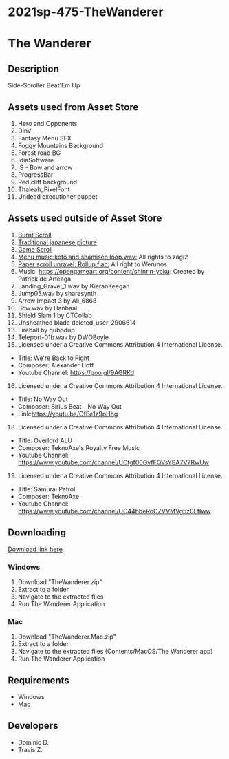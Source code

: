 # 2021sp-475-TheWanderer
# The Wanderer

## Description
Side-Scroller Beat'Em Up

## Assets used from Asset Store
1. Hero and Opponents
2. DinV
3. Fantasy Menu SFX
4. Foggy Mountains Background
5. Forest road BG
6. IdiaSoftware
7. IS - Bow and arrow
8. ProgressBar
9. Red cliff background
10. Thaleah_PixelFont
11. Undead executioner puppet

## Assets used outside of Asset Store
1. [Burnt Scroll](https://www.flickr.com/photos/pareeerica/2869480311)
2. [Traditional japanese picture](https://www.flickr.com/photos/rodrixap/10591010993)
3. [Game Scroll](https://pixabay.com/vectors/scroll-roll-papyrus-paper-34606/)
4. [Menu music:koto and shamisen loop.wav:](https://freesound.org/people/zagi2/sounds/222655/) All rights to zagi2
5. [Paper scroll unravel: Rollup.flac:](https://freesound.org/people/Werunos/sounds/320212/) All right to Werunos
6. Music: https://opengameart.org/content/shinrin-yoku: Created by Patrick de Arteaga
7. Landing_Gravel_1.wav by KieranKeegan
8. Jump05.wav by sharesynth
9. Arrow Impact 3 by Ali_6868
10. Bow.wav by Hanbaal
11. Shield Slam 1 by CTCollab
12. Unsheathed blade deleted_user_2906614
13. Fireball by qubodup
14. Teleport-01b.wav by DWOBoyle
15. Licensed under a Creative Commons Attribution 4 International License.
- Title: We're Back to Fight
- Composer: Alexander Hoff 
- Youtube Channel: https://goo.gl/9AGRKd
16. Licensed under a Creative Commons Attribution 4 International License.
- Title: No Way Out
- Composer: Sirius Beat - No Way Out
- Link:https://youtu.be/OfEe1z9pHhg​
18. Licensed under a Creative Commons Attribution 4 International License.
- Title: Overlord ALU
- Composer: TeknoAxe's Royalty Free Music
- Youtube Channel: https://www.youtube.com/channel/UCtgf00GvfFQVsYBA7V7RwUw
19. Licensed under a Creative Commons Attribution 4 International License.
- Title: Samurai Patrol
- Composer: TeknoAxe
- Youtube Channel: https://www.youtube.com/channel/UC44hbeRoCZVVMVg5z0FfIww

## Downloading 
[Download link here](https://github.com/mucsci-students/2021sp-475-TheWanderer/releases/tag/v1.0)
### Windows
1. Download "TheWanderer.zip"
2. Extract to a folder
3. Navigate to the extracted files
4. Run The Wanderer Application
### Mac
1. Download "TheWanderer.Mac.zip"
2. Extract to a folder
3. Navigate to the extracted files (Contents/MacOS/The Wanderer app)
4. Run The Wanderer Application


## Requirements
* Windows 
* Mac

## Developers
* Dominic D.
* Travis Z.

